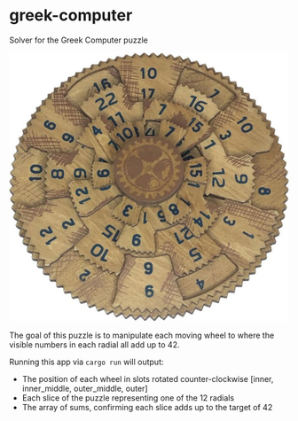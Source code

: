 # greek-computer

Solver for the Greek Computer puzzle

![alt text](greek_computer.jpg)

The goal of this puzzle is to manipulate each moving wheel to where the visible numbers in each radial all add up to 42.

Running this app via `cargo run` will output:

* The position of each wheel in slots rotated counter-clockwise [inner, inner_middle, outer_middle, outer]
* Each slice of the puzzle representing one of the 12 radials
* The array of sums, confirming each slice adds up to the target of 42

